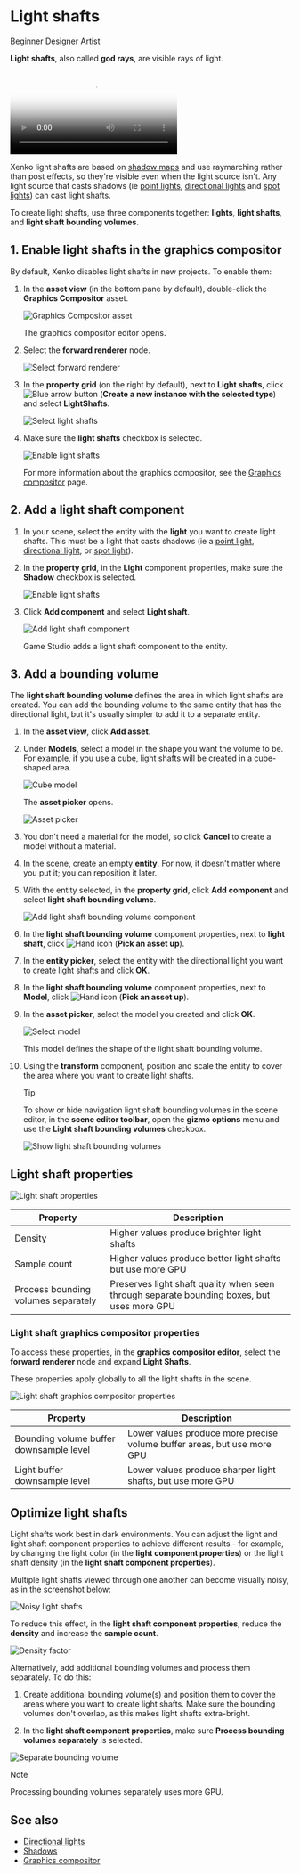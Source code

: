 # Light shafts

<span class="label label-doc-level">Beginner</span>
<span class="label label-doc-audience">Designer</span>
<span class="label label-doc-audience">Artist</span>

**Light shafts**, also called **god rays**, are visible rays of light. 

<video autoplay loop class="responsive-video" poster="media/lightshaft_CoS_640.jpg">
   <source src="media/lightshaft_CoS_640.mp4" type="video/mp4">
</video>

Xenko light shafts are based on [shadow maps](shadows.md) and use raymarching rather than post effects, so they're visible even when the light source isn't. Any light source that casts shadows (ie [point lights](point-lights.md), [directional lights](directional-lights.md) and [spot lights](spot-lights.md)) can cast light shafts.

To create light shafts, use three components together: **lights**, **light shafts**, and **light shaft bounding volumes**.

## 1. Enable light shafts in the graphics compositor

By default, Xenko disables light shafts in new projects. To enable them:

1. In the **asset view** (in the bottom pane by default), double-click the **Graphics Compositor** asset.

    ![Graphics Compositor asset](..\graphics-compositor\media\graphics-compositor-asset.png)

    The graphics compositor editor opens.

2. Select the **forward renderer** node.

    ![Select forward renderer](../../virtual-reality/media/select-forward-renderer.png)

3. In the **property grid** (on the right by default), next to **Light shafts**, click ![Blue arrow button](~/manual/game-studio/media/blue-arrow-icon.png) (**Create a new instance with the selected type**) and select **LightShafts**.

    ![Select light shafts](media/select-light-shafts.png)

4. Make sure the **light shafts** checkbox is selected.

    ![Enable light shafts](media/enable-light-shafts.png)

    For more information about the graphics compositor, see the [Graphics compositor](../graphics-compositor/index.md) page.

## 2. Add a light shaft component

1. In your scene, select the entity with the **light** you want to create light shafts. This must be a light that casts shadows (ie a [point light](point-lights.md), [directional light](directional-lights.md), or [spot light](spot-lights.md)).

2. In the **property grid**, in the **Light** component properties, make sure the **Shadow** checkbox is selected.

    ![Enable light shafts](media/light-shafts-enable-shadows.png)

3. Click **Add component** and select **Light shaft**.

    ![Add light shaft component](media/add-light-shaft-component.png)

    Game Studio adds a light shaft component to the entity.

## 3. Add a bounding volume

The **light shaft bounding volume** defines the area in which light shafts are created. You can add the bounding volume to the same entity that has the directional light, but it's usually simpler to add it to a separate entity.

1. In the **asset view**, click **Add asset**. 

2. Under **Models**, select a model in the shape you want the volume to be. For example, if you use a cube, light shafts will be created in a cube-shaped area.

    ![Cube model](media/add-cube-model.png)

    The **asset picker** opens.

    ![Asset picker](media/asset-picker.png)

3. You don't need a material for the model, so click **Cancel** to create a model without a material.

4. In the scene, create an empty **entity**. For now, it doesn't matter where you put it; you can reposition it later.

5. With the entity selected, in the **property grid**, click **Add component** and select **light shaft bounding volume**.

    ![Add light shaft bounding volume component](media/add-light-shaft-bounding-volume.png)

6. In the **light shaft bounding volume** component properties, next to **light shaft**, click ![Hand icon](~/manual/game-studio/media/hand-icon.png) (**Pick an asset up**).

7. In the **entity picker**, select the entity with the directional light you want to create light shafts and click **OK**.

8. In the **light shaft bounding volume** component properties, next to **Model**, click ![Hand icon](~/manual/game-studio/media/hand-icon.png) (**Pick an asset up**).

9. In the **asset picker**, select the model you created and click **OK**.

    ![Select model](media/select-procedural-model.png)

    This model defines the shape of the light shaft bounding volume.

10. Using the **transform** component, position and scale the entity to cover the area where you want to create light shafts.

    >[!Tip]
    >To show or hide navigation light shaft bounding volumes in the scene editor, in the **scene editor toolbar**, open the **gizmo options** menu and use the **Light shaft bounding volumes** checkbox.
    
    ![Show light shaft bounding volumes](media/show-or-hide-light-shaft-bounding-volume.png)

## Light shaft properties

![Light shaft properties](media/light-shaft-properties.png)

| Property                  | Description                                               
|---------------------------|----------
| Density                   | Higher values produce brighter light shafts
| Sample count              | Higher values produce better light shafts but use more GPU 
| Process bounding volumes separately  | Preserves light shaft quality when seen through separate bounding boxes, but uses more GPU

### Light shaft graphics compositor properties

To access these properties, in the **graphics compositor editor**, select the **forward renderer** node and expand **Light Shafts**.

These properties apply globally to all the light shafts in the scene.

![Light shaft graphics compositor properties](media/light-shaft-graphics-compositor-properties.png)

| Property                                | Description                                                    
|-----------------------------------------|--------------
| Bounding volume buffer downsample level | Lower values produce more precise volume buffer areas, but use more GPU
| Light buffer downsample level           | Lower values produce sharper light shafts, but use more GPU

## Optimize light shafts

Light shafts work best in dark environments. You can adjust the light and light shaft component properties to achieve different results - for example, by changing the light color (in the **light component properties**) or the light shaft density (in the **light shaft component properties**).

Multiple light shafts viewed through one another can become visually noisy, as in the screenshot below:

![Noisy light shafts](media/noisy-light-shafts.jpg)

To reduce this effect, in the **light shaft component properties**, reduce the **density** and increase the **sample count**.

![Density factor](media/density-factor.png)

Alternatively, add additional bounding volumes and process them separately. To do this:

1. Create additional bounding volume(s) and position them to cover the areas where you want to create light shafts. Make sure the bounding volumes don't overlap, as this makes light shafts extra-bright.

2. In the **light shaft component properties**, make sure **Process bounding volumes separately** is selected.

![Separate bounding volume](media/separate-bounding-volumes.png)

> [!Note]
> Processing bounding volumes separately uses more GPU.

## See also

* [Directional lights](directional-lights.md)
* [Shadows](shadows.md)
* [Graphics compositor](../graphics-compositor/index.md)